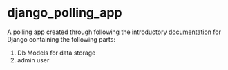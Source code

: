 # django_polling_app
 
 A polling app created through following the introductory [documentation](https://docs.djangoproject.com/en/4.0/intro/) for Django containing the following parts: 
 
 1. Db Models for data storage 
 2. admin user
